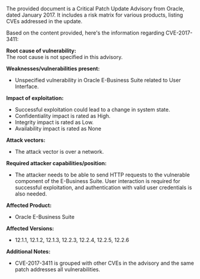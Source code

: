 The provided document is a Critical Patch Update Advisory from Oracle, dated January 2017. It includes a risk matrix for various products, listing CVEs addressed in the update.

Based on the content provided, here's the information regarding CVE-2017-3411:

**Root cause of vulnerability:**  
The root cause is not specified in this advisory.

**Weaknesses/vulnerabilities present:**
- Unspecified vulnerability in Oracle E-Business Suite related to User Interface.

**Impact of exploitation:**
- Successful exploitation could lead to a change in system state.
- Confidentiality impact is rated as High.
- Integrity impact is rated as Low.
- Availability impact is rated as None

**Attack vectors:**
- The attack vector is over a network.

**Required attacker capabilities/position:**
- The attacker needs to be able to send HTTP requests to the vulnerable component of the E-Business Suite. User interaction is required for successful exploitation, and authentication with valid user credentials is also needed.

**Affected Product:**
- Oracle E-Business Suite

**Affected Versions:**
- 12.1.1, 12.1.2, 12.1.3, 12.2.3, 12.2.4, 12.2.5, 12.2.6

**Additional Notes:**
- CVE-2017-3411 is grouped with other CVEs in the advisory and the same patch addresses all vulnerabilities.